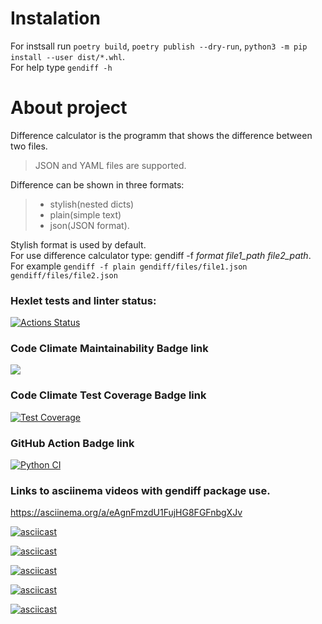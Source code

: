 # Instalation
For instsall run `poetry build`, `poetry publish --dry-run`,
`python3 -m pip install --user dist/*.whl`.  
For help type `gendiff -h`


# About project
Difference calculator is the programm that shows the difference between two files.  
> JSON and YAML files are supported.  

Difference can be shown in three formats:  
> - stylish(nested dicts)   
> - plain(simple text)  
> - json(JSON format).  

Stylish format is used by default.  
For use difference calculator type: gendiff -f *format*  *file1_path* *file2_path*.  
For example `gendiff -f plain gendiff/files/file1.json gendiff/files/file2.json`   

### Hexlet tests and linter status:
[![Actions Status](https://github.com/alex873110/python-project-50/workflows/hexlet-check/badge.svg)](https://github.com/alex873110/python-project-50/actions)

### Code Climate Maintainability Badge link
<a href="https://codeclimate.com/github/alex873110/python-project-50/maintainability"><img 
src="https://api.codeclimate.com/v1/badges/dafb77493b9982091195/maintainability" /></a>

### Code Climate Test Coverage Badge link
[![Test Coverage](https://api.codeclimate.com/v1/badges/dafb77493b9982091195/test_coverage)](https://codeclimate.com/github/alex873110/python-project-50/test_coverage)

### GitHub Action Badge link
[![Python CI](https://github.com/alex873110/python-project-50/actions/workflows/main.yml/badge.svg)](https://github.com/alex873110/python-project-50/actions/workflows/main.yml)

### Links to asciinema videos with gendiff package use.

<https://asciinema.org/a/eAgnFmzdU1FujHG8FGFnbgXJv>

[![asciicast](https://asciinema.org/a/bQknzievpckedTh6ujzgz9CA5.svg)](https://asciinema.org/a/bQknzievpckedTh6ujzgz9CA5)

[![asciicast](https://asciinema.org/a/YWatx9ptw0EVDH6PfnFTUHWyT.svg)](https://asciinema.org/a/YWatx9ptw0EVDH6PfnFTUHWyT)

[![asciicast](https://asciinema.org/a/eAgnFmzdU1FujHG8FGFnbgXJv.svg)](https://asciinema.org/a/eAgnFmzdU1FujHG8FGFnbgXJv)

[![asciicast](https://asciinema.org/a/VwqJPCeXCWjWBI0bvl7yQ3kS0.svg)](https://asciinema.org/a/VwqJPCeXCWjWBI0bvl7yQ3kS0)

[![asciicast](https://asciinema.org/a/0BwTjQWg7qKyVKHdCTaYP51Ky.svg)](https://asciinema.org/a/0BwTjQWg7qKyVKHdCTaYP51Ky)
